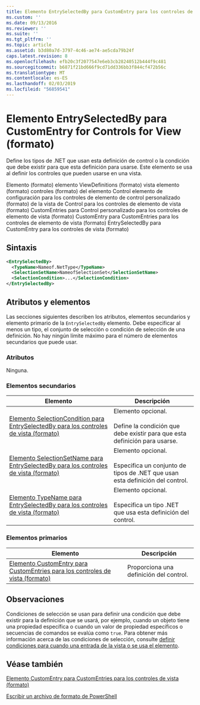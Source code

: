 ```yaml
---
title: Elemento EntrySelectedBy para CustomEntry para los controles de vista (formato) | Microsoft Docs
ms.custom: ''
ms.date: 09/13/2016
ms.reviewer: ''
ms.suite: ''
ms.tgt_pltfrm: ''
ms.topic: article
ms.assetid: b3d80a7d-3797-4c46-ae74-ae5cda79b24f
caps.latest.revision: 8
ms.openlocfilehash: efb20c3f2077547e6eb3cb28240512b444f9c481
ms.sourcegitcommit: b6871f21bd666f9cd71dd336bb3f844cf472b56c
ms.translationtype: MT
ms.contentlocale: es-ES
ms.lasthandoff: 02/03/2019
ms.locfileid: "56859541"
---
```

# <a name="entryselectedby-element-for-customentry-for-controls-for-view-format"></a>Elemento EntrySelectedBy para CustomEntry for Controls for View (formato)

Define los tipos de .NET que usan esta definición de control o la condición que debe existir para que esta definición para usarse. Este elemento se usa al definir los controles que pueden usarse en una vista.

Elemento (formato) elemento ViewDefinitions (formato) vista elemento (formato) controles (formato) del elemento Control elemento de configuración para los controles de elemento de control personalizado (formato) de la vista de Control para los controles de elemento de vista (formato) CustomEntries para Control personalizado para los controles de elemento de vista (formato) CustomEntry para CustomEntries para los controles de elemento de vista (formato) EntrySelectedBy para CustomEntry para los controles de vista (formato)

## <a name="syntax"></a>Sintaxis

```xml
<EntrySelectedBy>
  <TypeName>Nameof.NetType</TypeName>
  <SelectionSetName>NameofSelectionSet</SelectionSetName>
  <SelectionCondition>...</SelectionCondition>
</EntrySelectedBy>
```

## <a name="attributes-and-elements"></a>Atributos y elementos

Las secciones siguientes describen los atributos, elementos secundarios y elemento primario de la `EntrySelectedBy` elemento. Debe especificar al menos un tipo, el conjunto de selección o condición de selección de una definición. No hay ningún límite máximo para el número de elementos secundarios que puede usar.

### <a name="attributes"></a>Atributos

Ninguna.

### <a name="child-elements"></a>Elementos secundarios

|Elemento|Descripción|
|-------------|-----------------|
|[Elemento SelectionCondition para EntrySelectedBy para los controles de vista (formato)](./selectioncondition-element-for-entryselectedby-for-controls-for-view-format.md)|Elemento opcional.<br /><br /> Define la condición que debe existir para que esta definición para usarse.|
|[Elemento SelectionSetName para EntrySelectedBy para los controles de vista (formato)](./selectionsetname-element-for-entryselectedby-for-controls-for-view-format.md)|Elemento opcional.<br /><br /> Especifica un conjunto de tipos de .NET que usan esta definición del control.|
|[Elemento TypeName para EntrySelectedBy para los controles de vista (formato)](./typename-element-for-entryselectedby-for-controls-for-view-format.md)|Elemento opcional.<br /><br /> Especifica un tipo .NET que usa esta definición del control.|

### <a name="parent-elements"></a>Elementos primarios

|Elemento|Descripción|
|-------------|-----------------|
|[Elemento CustomEntry para CustomEntries para los controles de vista (formato)](./customentry-element-for-customentries-for-controls-for-view-format.md)|Proporciona una definición del control.|

## <a name="remarks"></a>Observaciones

Condiciones de selección se usan para definir una condición que debe existir para la definición que se usará, por ejemplo, cuando un objeto tiene una propiedad específica o cuando un valor de propiedad específicos o secuencias de comandos se evalúa como `true`. Para obtener más información acerca de las condiciones de selección, consulte [definir condiciones para cuando una entrada de la vista o se usa el elemento](./defining-conditions-for-displaying-data.md).

## <a name="see-also"></a>Véase también

[Elemento CustomEntry para CustomEntries para los controles de vista (formato)](./customentry-element-for-customentries-for-controls-for-view-format.md)

[Escribir un archivo de formato de PowerShell](./writing-a-powershell-formatting-file.md)
